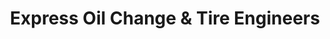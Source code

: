 ---
title: "Express Oil Change & Tire Engineers"
url: /surprise/express-oil-change-and-tire-engineers/
shop: tyres
---